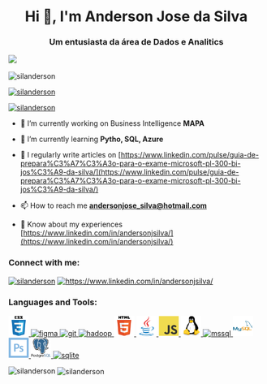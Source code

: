 <h1 align="center">Hi 👋, I'm Anderson Jose da Silva</h1>
<h3 align="center">Um entusiasta da área de Dados e Analitics</h3>


<img src="https://user-images.githubusercontent.com/56661953/186473389-65c8dc52-af00-4480-8afd-9f50f94199dc.png" width="700px" />


<p align="left"> <img src="https://komarev.com/ghpvc/?username=silanderson&label=Profile%20views&color=0e75b6&style=flat" alt="silanderson" /> </p>

<p align="left"> <a href="https://github.com/ryo-ma/github-profile-trophy"><img src="https://github-profile-trophy.vercel.app/?username=silanderson" alt="silanderson" /></a> </p>

<p align="left"> <a href="https://twitter.com/silanderson" target="blank"><img src="https://img.shields.io/twitter/follow/silanderson?logo=twitter&style=for-the-badge" alt="silanderson" /></a> </p>

- 🔭 I’m currently working on Business Intelligence **MAPA**

- 🌱 I’m currently learning **Pytho, SQL, Azure**

- 📝 I regularly write articles on [https://www.linkedin.com/pulse/guia-de-prepara%C3%A7%C3%A3o-para-o-exame-microsoft-pl-300-bi-jos%C3%A9-da-silva/](https://www.linkedin.com/pulse/guia-de-prepara%C3%A7%C3%A3o-para-o-exame-microsoft-pl-300-bi-jos%C3%A9-da-silva/)

- 📫 How to reach me **andersonjose_silva@hotmail.com**

- 📄 Know about my experiences [https://www.linkedin.com/in/andersonjsilva/](https://www.linkedin.com/in/andersonjsilva/)

<h3 align="left">Connect with me:</h3>
<p align="left">
<a href="https://twitter.com/silanderson" target="blank"><img align="center" src="https://raw.githubusercontent.com/rahuldkjain/github-profile-readme-generator/master/src/images/icons/Social/twitter.svg" alt="silanderson" height="30" width="40" /></a>
<a href="https://linkedin.com/in/https://www.linkedin.com/in/andersonjsilva/" target="blank"><img align="center" src="https://raw.githubusercontent.com/rahuldkjain/github-profile-readme-generator/master/src/images/icons/Social/linked-in-alt.svg" alt="https://www.linkedin.com/in/andersonjsilva/" height="30" width="40" /></a>
</p>

<h3 align="left">Languages and Tools:</h3>
<p align="left"> <a href="https://www.w3schools.com/css/" target="_blank" rel="noreferrer"> <img src="https://raw.githubusercontent.com/devicons/devicon/master/icons/css3/css3-original-wordmark.svg" alt="css3" width="40" height="40"/> </a> <a href="https://www.figma.com/" target="_blank" rel="noreferrer"> <img src="https://www.vectorlogo.zone/logos/figma/figma-icon.svg" alt="figma" width="40" height="40"/> </a> <a href="https://git-scm.com/" target="_blank" rel="noreferrer"> <img src="https://www.vectorlogo.zone/logos/git-scm/git-scm-icon.svg" alt="git" width="40" height="40"/> </a> <a href="https://hadoop.apache.org/" target="_blank" rel="noreferrer"> <img src="https://www.vectorlogo.zone/logos/apache_hadoop/apache_hadoop-icon.svg" alt="hadoop" width="40" height="40"/> </a> <a href="https://www.w3.org/html/" target="_blank" rel="noreferrer"> <img src="https://raw.githubusercontent.com/devicons/devicon/master/icons/html5/html5-original-wordmark.svg" alt="html5" width="40" height="40"/> </a> <a href="https://www.java.com" target="_blank" rel="noreferrer"> <img src="https://raw.githubusercontent.com/devicons/devicon/master/icons/java/java-original.svg" alt="java" width="40" height="40"/> </a> <a href="https://developer.mozilla.org/en-US/docs/Web/JavaScript" target="_blank" rel="noreferrer"> <img src="https://raw.githubusercontent.com/devicons/devicon/master/icons/javascript/javascript-original.svg" alt="javascript" width="40" height="40"/> </a> <a href="https://www.linux.org/" target="_blank" rel="noreferrer"> <img src="https://raw.githubusercontent.com/devicons/devicon/master/icons/linux/linux-original.svg" alt="linux" width="40" height="40"/> </a> <a href="https://www.microsoft.com/en-us/sql-server" target="_blank" rel="noreferrer"> <img src="https://www.svgrepo.com/show/303229/microsoft-sql-server-logo.svg" alt="mssql" width="40" height="40"/> </a> <a href="https://www.mysql.com/" target="_blank" rel="noreferrer"> <img src="https://raw.githubusercontent.com/devicons/devicon/master/icons/mysql/mysql-original-wordmark.svg" alt="mysql" width="40" height="40"/> </a> <a href="https://www.photoshop.com/en" target="_blank" rel="noreferrer"> <img src="https://raw.githubusercontent.com/devicons/devicon/master/icons/photoshop/photoshop-line.svg" alt="photoshop" width="40" height="40"/> </a> <a href="https://www.postgresql.org" target="_blank" rel="noreferrer"> <img src="https://raw.githubusercontent.com/devicons/devicon/master/icons/postgresql/postgresql-original-wordmark.svg" alt="postgresql" width="40" height="40"/> </a> <a href="https://www.sqlite.org/" target="_blank" rel="noreferrer"> <img src="https://www.vectorlogo.zone/logos/sqlite/sqlite-icon.svg" alt="sqlite" width="40" height="40"/> </a> </p>

<p><img align="left" src="https://github-readme-stats.vercel.app/api/top-langs?username=silanderson&show_icons=true&locale=en&layout=compact" alt="silanderson" /></p>

<p>&nbsp;<img align="center" src="https://github-readme-stats.vercel.app/api?username=silanderson&show_icons=true&locale=en" alt="silanderson" /></p>
